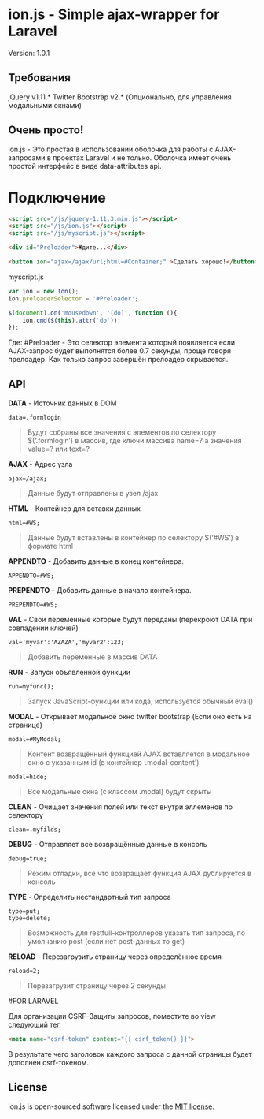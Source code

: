 # ion.js - Simple ajax-wrapper for Laravel
Version: 1.0.1

## Требования

jQuery v1.11.*
Twitter Bootstrap v2.* (Опционально, для управления модальными окнами)

## Очень просто!

ion.js - Это простая в использовании оболочка для работы с AJAX-запросами в проектах 
Laravel и не только. Оболочка имеет очень простой интерфейс в виде data-attributes api.

# Подключение

```html
<script src="/js/jquery-1.11.3.min.js"></script>
<script src="/js/ion.js"></script>
<script src="/js/myscript.js"></script>

<div id="Preloader">Ждите...</div>

<button ion="ajax=/ajax/url;html=#Container;" >Сделать хорошо!</button>
```

myscript.js
```js
var ion = new Ion();
ion.preloaderSelector = '#Preloader';

$(document).on('mousedown', '[do]', function (){
    ion.cmd($(this).attr('do'));
});
```
Где: #Preloader - Это селектор элемента который появляется если AJAX-запрос будет выполнятся более 0.7 секунды, 
проще говоря прелоадер. Как только запрос завершён прелоадер скрывается.

## API

**DATA** - Источник данных в DOM
```
data=.formlogin
```
> Будут собраны все значения с элементов по селектору $(‘.formlogin’) в массив, где ключи массива name=? а значения value=? или text=?

**AJAX** - Адрес узла
```
ajax=/ajax;
```
> Данные будут отправлены в узел /ajax

**HTML** - Контейнер для вставки данных
```
html=#WS;
```
> Данные будут вставлены в контейнер по селектору $(‘#WS’) в формате html

**APPENDTO** - Добавить данные в конец контейнера.
```
APPENDTO=#WS;
```

**PREPENDTO** - Добавить данные в начало контейнера.
```
PREPENDTO=#WS;
```

**VAL** - Свои переменные которые будут переданы (перекроют DATA при совпадении ключей)
```
val='myvar':'AZAZA','myvar2':123;
```
> Добавить переменные в массив DATA

**RUN** - Запуск объявленной функции
```
run=myfunc();
```
> Запуск JavaScript-функции или кода, используется обычный eval()

**MODAL** - Открывает модальное окно twitter bootstrap (Если оно есть на странице)
```
modal=#MyModal;
```
> Контент возвращённый функцией AJAX вставляется в модальное окно с указанным id (в контейнер ‘.modal-content’)

```
modal=hide;
```
> Все модальные окна (с классом .modal) будут скрыты

**CLEAN** - Очищает значения полей или текст внутри эллеменов по селектору
```
clean=.myfilds;
```

**DEBUG** - Отправляет все возвращённые данные в консоль
```
debug=true;
```
> Режим отладки, всё что возвращает функция AJAX дублируется в консоль

**TYPE** - Определить нестандартный тип запроса
```
type=put;
type=delete;
```
> Возможность для restfull-контроллеров указать тип запроса, по умолчанию post (если нет post-данных то get)

**RELOAD** - Перезагрузить страницу через определённое время
```
reload=2;
```
> Перезагрузит страницу через 2 секунды

#FOR LARAVEL

Для организации CSRF-Защиты запросов, поместите во view следующий тег
```html
<meta name="csrf-token" content="{{ csrf_token() }}">
```
В результате чего заголовок каждого запроса с данной страницы будет дополнен csrf-токеном.

## License

ion.js is open-sourced software licensed under the [MIT license](http://opensource.org/licenses/MIT).
